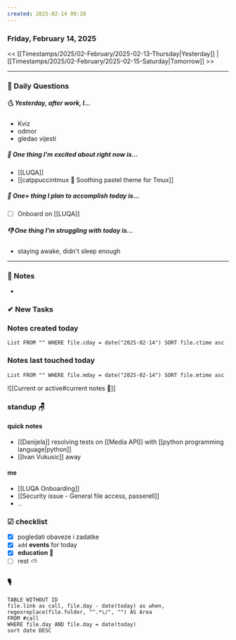 ```yaml
---
created: 2025-02-14 09:28
---
```

### Friday, February 14, 2025

<< [[Timestamps/2025/02-February/2025-02-13-Thursday|Yesterday]] | [[Timestamps/2025/02-February/2025-02-15-Saturday|Tomorrow]] >>

---
### 📅 Daily Questions
##### 🌜 **Yesterday, after work, I...**
- Kviz
- odmor
- gledao vijesti

##### 🙌 **One thing I'm excited about right now is...**
- [[LUQA]]
- [[catppuccintmux 💽 Soothing pastel theme for Tmux]]

##### 🚀 **One+ thing I plan to accomplish today is...**
- [ ] Onboard on [[LUQA]]

##### 👎 **One thing I'm struggling with today is...**
- staying awake, didn't sleep enough

---
### 📝 Notes
- 
### ✔ New **Tasks**

### **Notes** created today
```dataview
List FROM "" WHERE file.cday = date("2025-02-14") SORT file.ctime asc
```

### **Notes** last touched today
```dataview
List FROM "" WHERE file.mday = date("2025-02-14") SORT file.mtime asc
`````

![[Current or active#current notes 📓]]

### **standup** 🪑

#### quick notes
- [[Danijela]] resolving tests on [[Media API]] with [[python programming language|python]]
- [[Ivan Vukusic]] away
#### **me** 
- [[LUQA Onboarding]]
- [[Security issue - General file access, passerell]]
- ..

### ☑ checklist
- [x] pogledati  obaveze i zadatke
- [x] `add` **events** for today
- [x] **education 🎒**
- [ ] rest ⛅ 

### 🎙
```dataview
TABLE WITHOUT ID
file.link as call, file.day - date(today) as when, regexreplace(file.folder, "^.*\/", "") AS Area
FROM #call
WHERE file.day AND file.day = date(today)
sort date DESC
```
